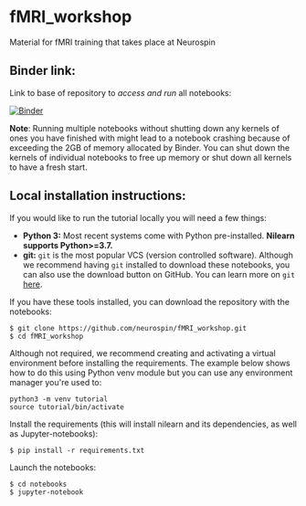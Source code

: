 # fMRI_workshop

Material for fMRI training that takes place at Neurospin


## Binder link:

Link to base of repository to *access and run* all notebooks:

[![Binder](https://mybinder.org/badge_logo.svg)](https://mybinder.org/v2/gh/neurospin/fMRI_workshop/HEAD)

**Note**: Running multiple notebooks without shutting down any kernels of ones you have finished with might lead to a notebook crashing because of exceeding the 2GB of memory allocated by Binder. You can shut down the kernels of individual notebooks to free up memory or shut down all kernels to have a fresh start. 


## Local installation instructions:

If you would like to run the tutorial locally you will need a few things:

- **Python 3:** Most recent systems come with Python pre-installed. **Nilearn supports Python>=3.7.**
- **git:** `git` is the most popular VCS (version controlled software). Although we recommend having `git` installed to download these notebooks, you can also use the download button on GitHub. You can learn more on `git` [here](https://git-scm.com/book/en/v2/Getting-Started-What-is-Git%3F).

If you have these tools installed, you can download the repository with the notebooks:

```
$ git clone https://github.com/neurospin/fMRI_workshop.git
$ cd fMRI_workshop
```

Although not required, we recommend creating and activating a virtual environment before installing the requirements.
The example below shows how to do this using Python venv module but you can use any environment manager you're used to:

```
python3 -m venv tutorial
source tutorial/bin/activate
```

Install the requirements (this will install nilearn and its dependencies, as well as Jupyter-notebooks):

```
$ pip install -r requirements.txt
```

Launch the notebooks:

```
$ cd notebooks
$ jupyter-notebook
```
